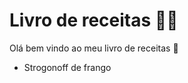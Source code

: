 # Livro de receitas :man_cook:

Olá bem vindo ao meu livro de receitas :wave:

* Strogonoff de frango

